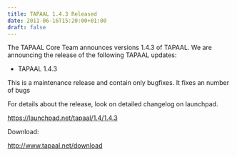 ```yaml
---
title: TAPAAL 1.4.3 Released 
date: 2011-06-16T15:20:00+01:00
draft: false
---
```


The TAPAAL Core Team announces versions 1.4.3 of TAPAAL.
We are announcing the release of the following TAPAAL updates:

- TAPAAL 1.4.3

This is a maintenance release and contain only bugfixes. It fixes an number of bugs

For details about the release, look on detailed changelog on launchpad. 

https://launchpad.net/tapaal/1.4/1.4.3 

Download:

http://www.tapaal.net/download 